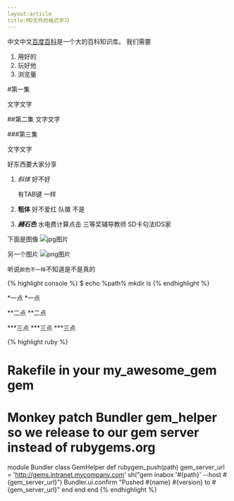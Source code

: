 ```yaml
---
layout:article
title:MD文件的格式学习
---
```


中文中文[百度百科](http://baike.baidu.com)是一个大的百科知识库。
我们需要

1. 用好的
2. 玩好他
3. 浏览量

#第一集

文字文字

##第二集
文字文字


###第三集


文字文字



好东西要大家分享

1. *斜体* 好不好

	有TAB键
	一样

2. **粗体** 好不爱红
	队徽
	不是

3. ***赭石色*** 水电费计算点击
	三等奖辅导教师
	SD卡句法IDS家

下面是图像
![jpg图片](http://www.zhulin.org.cn/images/2014-02-1-MD格式学习/7.jpg)


另一个图片
![png图片](http://www.zhulin.org.cn/images/2014-02-1-MD格式学习/home_page.png)

听说`颜色不一样`不知道是不是真的




{% highlight console %}
$ echo %path%
	mkdir 
	ls
{% endhighlight %}


*一点
*一点

**二点
**二点

***三点
***三点
***三点



{% highlight ruby %}
# Rakefile in your my_awesome_gem gem

# Monkey patch Bundler gem_helper so we release to our gem server instead of rubygems.org
module Bundler
  class GemHelper
    def rubygem_push(path)
      gem_server_url = 'http://gems.intranet.mycompany.com'
      sh("gem inabox '#{path}' --host #{gem_server_url}")
      Bundler.ui.confirm "Pushed #{name} #{version} to #{gem_server_url}"
    end
  end
end
{% endhighlight %}

